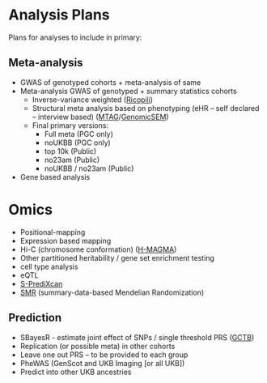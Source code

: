 # Analysis Plans

Plans for analyses to include in primary:

## Meta-analysis

- GWAS of genotyped cohorts + meta-analysis of same
- Meta-analysis GWAS of genotyped + summary statistics cohorts
  - Inverse-variance weighted ([Ricopili](https://sites.google.com/a/broadinstitute.org/ricopili/))
  - Structural meta analysis based on phenotyping (eHR – self declared – interview based) ([MTAG](https://github.com/omeed-maghzian/mtag)/[GenomicSEM](https://github.com/MichelNivard/GenomicSEM))
  - Final primary versions:
    - Full meta (PGC only)
    - noUKBB (PGC only)
    - top 10k (Public)
    - no23am (Public)
    - noUKBB / no23am (Public)
- Gene based analysis
 
# Omics
 
- Positional-mapping
- Expression based mapping
- Hi-C (chromosome conformation) ([H-MAGMA](https://github.com/thewonlab/H-MAGMA))
- Other partitioned heritability / gene set enrichment testing
- cell type analysis 
- eQTL
- [S-PrediXcan](https://github.com/hakyimlab/MetaXcan)
- [SMR](https://cnsgenomics.com/software/smr/#Overview) (summary-data-based Mendelian Randomization)
 
## Prediction
 
- SBayesR - estimate joint effect of SNPs / single threshold PRS ([GCTB](https://cnsgenomics.com/software/gctb/#SummaryBayesianAlphabet))
- Replication (or possible meta) in other cohorts
- Leave one out PRS – to be provided to each group
- PheWAS (GenScot and UKB Imaging [or all UKB])
- Predict into other UKB ancestries
